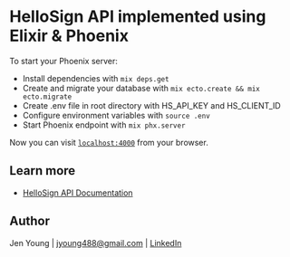 # HelloSign API implemented using Elixir & Phoenix

To start your Phoenix server:

  * Install dependencies with `mix deps.get`
  * Create and migrate your database with `mix ecto.create && mix ecto.migrate`
  * Create .env file in root directory with HS_API_KEY and HS_CLIENT_ID
  * Configure environment variables with `source .env`
  * Start Phoenix endpoint with `mix phx.server`

Now you can visit [`localhost:4000`](http://localhost:4000) from your browser.

## Learn more

  * [HelloSign API Documentation](https://app.hellosign.com/api/documentation)

## Author

Jen Young | [jyoung488@gmail.com](mailto:jyoung488@gmail.com) | [LinkedIn](https://www.linkedin.com/in/jennifercyoung/)
